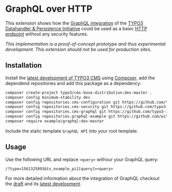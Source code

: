 # GraphQL over HTTP

This extension shows how the [GraphQL integration](https://github.com/typo3-initiatives/graphql) of the [TYPO3 Datahandler & Persistence Initiative](https://typo3.org/community/teams/typo3-development/initiatives/persistence/) could be used as a basic [HTTP endpoint](https://graphql.org/learn/serving-over-http/) without any security features.

*This implementation is a proof-of-concept prototype and thus experimental development. This extension should not be used for production sites.*

## Installation

Install the [latest development of TYPO3 CMS](https://packagist.org/packages/typo3/cms-base-distribution#dev-master) using [Composer](https://getcomposer.org/), add the dependend repositories and add this package as a dependency:

```bash
composer create-project typo3/cms-base-distribution:dev-master .
composer config minimum-stability dev
composer config repositories.cms-configuration git https://github.com/typo3-initiatives/configuration
composer config repositories.cms-security git https://github.com/typo3-initiatives/security
composer config repositories.cms-graphql git https://github.com/typo3-initiatives/graphql
composer config repositories.graphql-example git https://github.com/witrin/graphql-example
composer require example/graphql:dev-master
```

Include the static template `GraphQL API` into your root template.

## Usage

Use the following URL and replace `<query>` withour your GraphQL query:

```
/?type=1561325893&tx_example_pi1[query]=<query>
```

For more detailed information about the integration of GraphQL checkout the [draft](https://docs.google.com/document/d/1M-V9H9W_tmWZI-Be9Zo5xTZUMgwJk2dMUxOFw-waO04/) and its [latest development](https://github.com/typo3-initiatives/graphql).
